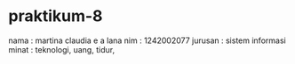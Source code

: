 # praktikum-8
nama : martina claudia e a lana
nim : 1242002077
jurusan : sistem informasi
minat : teknologi, uang, tidur,
